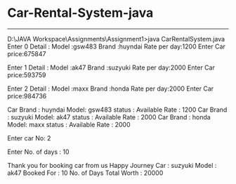 # Car-Rental-System-java
---------------------------
D:\JAVA Workspace\Assignments\Assignment1>java CarRentalSystem.java
Enter 0 Detail :
Model  :gsw483
Brand :huyndai
Rate per day:1200
Enter Car price:675847
 
Enter 1 Detail :
Model  :ak47
Brand :suzyuki
Rate per day:2000
Enter Car price:593759

Enter 2 Detail :
Model  :maxx
Brand :honda
Rate per day:2000
Enter Car price:984736

Car Brand  : huyndai  Model: gsw483   status : Available  Rate :  1200
Car Brand  : suzyuki  Model: ak47   status : Available  Rate :  2000
Car Brand  : honda  Model: maxx   status : Available  Rate :  2000

Enter car No:
2

Enter No. of days :
10

Thank you for booking car from us
Happy Journey
Car  : suzyuki
Model  : ak47
Booked For   : 10 No. of Days
Total Worth  : 20000
